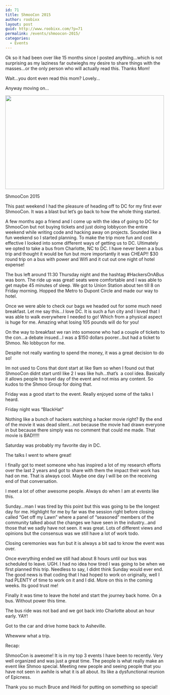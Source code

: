 ```yaml
---
id: 71
title: ShmooCon 2015
author: roobixx
layout: post
guid: http://www.roobixx.com/?p=71
permalink: /events/shmoocon-2015/
categories:
  - Events
---
```

Ok so it had been over like 15 months since I posted anything&#8230;which is not surprising as my laziness far outwieghs my desire to share things with the masses&#8230;or the only person who will actually read this. Thanks Mom!

Wait&#8230;you dont even read this mom? Lovely&#8230;

Anyway moving on&#8230;

<div style="width: 510px" class="wp-caption alignnone">
  <img class="" src="https://www.novainfosec.com/wp-content/uploads/2013/02/Shmoo_Eyes.jpg" alt="" width="500" height="295" />
  
  <p class="wp-caption-text">
    ShmooCon 2015
  </p>
</div>

This past weekend I had the pleasure of heading off to DC for my first ever ShmooCon. It was a blast but let&#8217;s go back to how the whole thing started.

A few months ago a friend and I come up with the idea of going to DC for ShmooCon but not buying tickets and just doing lobbycon the entire weekend while writing code and hacking away on projects. Sounded like a fun weekend so I started planning. To make the trip more fun and cost effective I looked into some different ways of getting us to DC. Ultimately we opted to take a bus from Charlotte, NC to DC. I have never been a a bus trip and thought it would be fun but more importantly it was CHEAP!! $30 round trip on a bus with power and Wifi and it cut out one night of hotel expense!

The bus left around 11:30 Thursday night and the hashtag #HackersOnABus was born. The ride up was great! seats were comfortable and I was able to get maybe 45 minutes of sleep. We got to Union Station about ten till 8 on Friday morning. Hopped the Metro to Dupont Circle and made our way to hotel.

Once we were able to check our bags we headed out for some much need breakfast. Let me say this&#8230;I love DC. It is such a fun city and I loved that I was able to walk everywhere I needed to go! Which from a physical aspect is huge for me. Amazing what losing 105 pounds will do for you!

On the way to breakfast we ran into someone who had a couple of tickets to the con&#8230;a debate insued&#8230;I was a $150 dollars poorer&#8230;but had a ticket to Shmoo. No lobbycon for me.

Despite not really wanting to spend the money, it was a great decision to do so!

Im not used to Cons that dont start at like 9am so when I found out that ShmooCon didnt start until like 2 I was like huh&#8230;that&#8217;s  a cool idea. Basically it allows people to travel day of the event and not miss any content. So kudos to the Shmoo Group for doing that.

Friday was a good start to the event. Really enjoyed some of the talks I heard.

Friday night was &#8220;BlackHat&#8221;

Nothing like a bunch of hackers watching a hacker movie right? By the end of the movie it was dead silent&#8230;not because the movie had drawn everyone in but because there simply was no comment that could me made. That movie is BAD!!!!!

Saturday was probably my favorite day in DC.

The talks I went to where great!

I finally got to meet someone who has inspired a lot of my research efforts over the last 2 years and got to share with them the impact their work has had on me. That is always cool. Maybe one day I will be on the receiving end of that conversation.

I meet a lot of other awesome people. Always do when I am at events like this.

Sunday&#8230;man I was tired by this point but this was going to be the longest day for me. Highlight for me by far was the session right before closing called &#8220;Get off my Lawn&#8221; where a panel of &#8220;seasoned&#8221; members of the community talked about the changes we have seen in the industry&#8230;and those that we sadly have not seen. it was great. Lots of different views and opinions but the consensus was we still have a lot of work todo.

Closing ceremonies was fun but it is always a bit sad to know the event was over.

Once everything ended we still had about 8 hours until our bus was scheduled to leave. UGH. I had no idea how tired I was going to be when we first planned this trip. Needless to say, I didnt think Sunday would ever end. The good news is that coding that I had hoped to work on originally, well I had PLENTY of time to work on it and I did. More on this in the coming weeks. Its good trust me!

Finally it was time to leave the hotel and start the journey back home. On a bus. Without power this time.

The bus ride was not bad and we got back into Charlotte about an hour early. YAY!

Got to the car and drive home back to Asheville.

Whewww what a trip.

Recap:

ShmooCon is aweome! It is in my top 3 events I have been to recently. Very well organized and was just a great time. The people is what really make an event like Shmoo special. Meeting new people and seeing people that you have not seen in awhile is what it is all about. Its like a dysfunctional reunion of Epicness.

Thank you so much Bruce and Heidi for putting on something so special!

&nbsp;

&nbsp;

&nbsp;

&nbsp;

&nbsp;